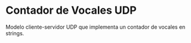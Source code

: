 # Contador de Vocales UDP
Modelo cliente-servidor UDP que implementa un contador de vocales en strings.
